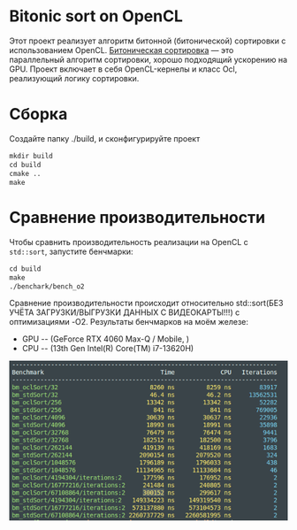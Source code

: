 # Bitonic sort on OpenCL

Этот проект реализует алгоритм битонной (битонической) сортировки с использованием OpenCL. [Битоническая сортировка](https://ru.wikipedia.org/wiki/%D0%91%D0%B8%D1%82%D0%BE%D0%BD%D0%BD%D0%B0%D1%8F_%D1%81%D0%BE%D1%80%D1%82%D0%B8%D1%80%D0%BE%D0%B2%D0%BA%D0%B0) — это параллельный алгоритм сортировки, хорошо подходящий ускорению на GPU. Проект включает в себя OpenCL-кернелы и класс Ocl, реализующий логику сортировки.


# Сборка

 Создайте папку ./build, и сконфигурируйте проект

 ```
mkdir build
cd build
cmake ..
make
 ```

# Сравнение производительности

Чтобы сравнить производительность реализации на OpenCL с ```std::sort```, запустите бенчмарки:
```
cd build
make
./benchark/bench_o2
```

Сравнение производительности происходит относительно std::sort(БЕЗ УЧЁТА ЗАГРУЗКИ/ВЫГРУЗКИ ДАННЫХ С ВИДЕОКАРТЫ!!!) с оптимизациями -O2. Результаты бенчмарков на моём железе:
* GPU -- (GeForce RTX 4060 Max-Q / Mobile, )
* CPU -- (13th Gen Intel(R) Core(TM) i7-13620H)

![Результаты сравнения](pictures/results.png)
